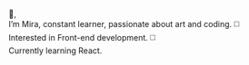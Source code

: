  &#128075;, <br>I’m Mira, constant learner, passionate about art and coding. 
        ◻️    <br>Interested in Front-end development.
        ◻️  <br> Currently learning React.
  

